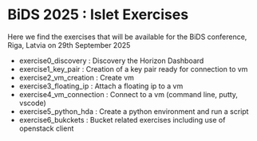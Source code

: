 # BiDS 2025 : Islet Exercises

Here we find the exercises that will be available for the BiDS conference, Riga, Latvia on 29th September 2025

- exercise0_discovery : Discovery the Horizon Dashboard
- exercise1_key_pair : Creation of a key pair ready for connection to vm
- exercise2_vm_creation : Create vm
- exercise3_floating_ip : Attach a floating ip to a vm
- exercise4_vm_connection : Connect to a vm (command line, putty, vscode)
- exercise5_python_hda : Create a python environment and run a script
- exercise6_bukckets : Bucket related exercises including use of openstack client